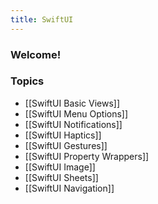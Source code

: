 ```yaml
---
title: SwiftUI
---
```


### Welcome!

### Topics
- [[SwiftUI Basic Views]]
- [[SwiftUI Menu Options]]
- [[SwiftUI Notifications]]
- [[SwiftUI Haptics]]
- [[SwiftUI Gestures]]
- [[SwiftUI Property Wrappers]]
- [[SwiftUI Image]]
- [[SwiftUI Sheets]]
- [[SwiftUI Navigation]]
